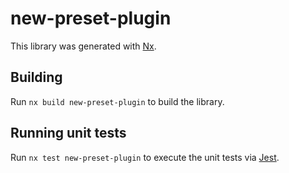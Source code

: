 # new-preset-plugin

This library was generated with [Nx](https://nx.dev).

## Building

Run `nx build new-preset-plugin` to build the library.

## Running unit tests

Run `nx test new-preset-plugin` to execute the unit tests via [Jest](https://jestjs.io).
